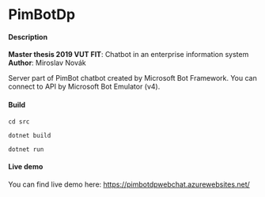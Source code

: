 # PimBotDp

#### Description
**Master thesis 2019 VUT FIT**: Chatbot in an enterprise information system
**Author**: Miroslav Novák

Server part of PimBot chatbot created by Microsoft Bot Framework. You can connect to API by Microsoft Bot Emulator (v4).

#### Build

`cd src`

`dotnet build`

`dotnet run`

#### Live demo

You can find live demo here: https://pimbotdpwebchat.azurewebsites.net/
